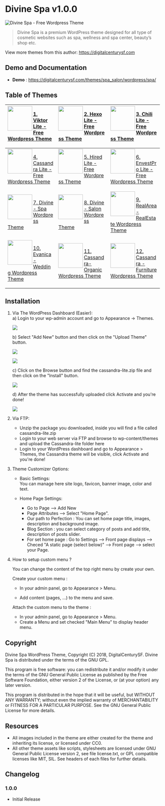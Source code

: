 # Divine Spa v1.0.0
![Divine Spa - Free Wordpress Theme](/screenshot.png)

> Divine Spa is a premium WordPress theme designed for all type of cosmetic websites such as spa, wellness and spa center, beauty’s shop etc.

View more themes from this author: https://digitalcenturysf.com

## Demo and Documentation
* **Demo** : https://digitalcenturysf.com/themes/spa_salon/wordpress/spa/ 
<!-- * **Support Forum** : https://wordpress.org/support/theme/cassandra-lite -->


## Table of Themes

| [<img align="left" width="80" height="80" src="/img/thumb-viktor.jpg">](https://digitalcenturysf.com/templates/viktor-premium-corporate-business-theme/) <p align="left"><a href="https://digitalcenturysf.com/templates/viktor-premium-corporate-business-theme/"> 1. Viktor Lite - Free Wordpress Theme </a></p> | [<img align="left" width="80" height="80" src="/img/thumb-hexo.jpg">](https://digitalcenturysf.com/templates/hexo-premium-realestate-theme/) <p align="left"><a href="https://digitalcenturysf.com/templates/hexo-premium-realestate-theme/"> 2. Hexo Lite - Free Wordpress Theme </a></p> | [<img align="left" width="80" height="80" src="/img/thumb-chili.jpg">](https://digitalcenturysf.com/templates/chili-multi-purpose-restaurant-theme/) <p align="left"><a href="https://digitalcenturysf.com/templates/chili-multi-purpose-restaurant-theme/"> 3. Chili Lite - Free Wordpress Theme </a></p> |
| -------------------------------------------------------------------------- | ------------------------------------------------------------------------ | ------------------------------------------------------------------------ | 
| [<img align="left" width="80" height="80" src="/img/thumb-cassandra.jpg">](https://digitalcenturysf.com/product/cassandra-fashion1-wordpress-theme/) <p align="left"><a href="https://digitalcenturysf.com/product/cassandra-fashion1-wordpress-theme/"> 4. Cassandra Lite - Free Wordpress Theme </a></p> | [<img align="left" width="80" height="80" src="/img/thumb-hired.jpg">](https://digitalcenturysf.com/product/hired-professional-resume-wordpress-theme/) <p align="left"><a href="https://digitalcenturysf.com/product/hired-professional-resume-wordpress-theme/"> 5. Hired Lite - Free Wordpress Theme </a></p> | [<img align="left" width="80" height="80" src="/img/thumb-envestpro.jpg">](https://digitalcenturysf.com/templates/envest-pro-business-multipurpose-template/) <p align="left"><a href="https://digitalcenturysf.com/templates/envest-pro-business-multipurpose-template/"> 6. EnvestPro Lite - Free Wordpress Theme </a></p> | 
| [<img align="left" width="80" height="80" src="/img/thumb-divine.jpg">](https://digitalcenturysf.com/templates/divine-spa-theme/) <p align="left"><a href="https://digitalcenturysf.com/templates/divine-spa-theme/"> 7. Divine - Spa Wordpress Theme </a></p> | [<img align="left" width="80" height="80" src="/img/thumb-divine.jpg">](https://digitalcenturysf.com/product/divine-salon-wordpress-theme/) <p align="left"><a href="https://digitalcenturysf.com/product/divine-salon-wordpress-theme/"> 8. Divine - Salon Wordpress Theme </a></p> | [<img align="left" width="80" height="80" src="/img/thumb-realarea.jpg">](https://digitalcenturysf.com/product/real-area-real-estate-wordpress-theme/) <p align="left"><a href="https://digitalcenturysf.com/product/real-area-real-estate-wordpress-theme/"> 9. RealArea - RealEstate Wordpress Theme </a></p> | 
| [<img align="left" width="80" height="80" src="/img/thumb-evenica.jpg">](https://digitalcenturysf.com/product/evanica-general-wedding-wordpress-theme/) <p align="left"><a href="https://digitalcenturysf.com/product/evanica-general-wedding-wordpress-theme/"> 10. Evanica - Wedding Wordpress Theme </a></p> | [<img align="left" width="80" height="80" src="/img/thumb-cassandra.jpg">](https://digitalcenturysf.com/product/cassandra-organic-wordpress-theme/) <p align="left"><a href="https://digitalcenturysf.com/product/cassandra-organic-wordpress-theme/"> 11. Cassandra- Organic Wordpress Theme </a></p> | [<img align="left" width="80" height="80" src="/img/thumb-cassandra.jpg">](https://digitalcenturysf.com/product/cassandra-furniture-wordpress-theme/) <p align="left"><a href="https://digitalcenturysf.com/product/cassandra-furniture-wordpress-theme/"> 12. Cassandra - Furniture Wordpress Theme </a></p> |




## Installation 

1. Via The WordPress Dashboard (Easier):   
	a) Login to your wp-admin account and go to Appearance -> Themes.   

	![](/img/i1.png)  

	b) Select "Add New" button and then click on the "Upload Theme" button.    

	![](/img/i2.png)   

	![](/img/i3.png)  
	  
	c) Click on the Browse button and find the cassandra-lite.zip file  and then click on the "Install" button.    

	![](/img/i4.png)  
	
	d) After the theme has successfully uploaded click Activate and you're done!         

	![](/img/i5.png)  
	

 
2. Via FTP:  
	* Unzip the package you downloaded, inside you will find a file called cassandra-lite.zip   
	* Login to your web server via FTP and browse to wp-content/themes and upload the Cassandra-lite folder here    
	* Login to your WordPress dashboard and go to Appearance > Themes, the Cassandra theme will be visible, click Activate and you're done!    
  
3. Theme Customizer	Options:  

	* Basic Settings:  
        You can manage here site logo, favicon, banner image, color and text.	  

	* Home Page Settings:     
		* Go to Page --> Add New   
		* Page Attributes --> Select "Home Page".   
		* Our path to Perfection : You can set home page title, images, description and background image.    
        * Blog Section : you can select category of posts and add title, description of posts slider.  
		* For set home page : Go to Settings	-->	Front page displays	--> Checed  "A static page (select below)" --> Front page --> select your Page.  
                 
4. How to setup custom menu ?  

	You can change the content of the top right menu by create your own.  

	Create your custom menu :  

	* In your admin panel, go to Appearance > Menu.  

	* Add content (pages, ...) to the menu and save.  

	Attach the custom menu to the theme :  

	* In your admin panel, go to Appearance > Menu.  
	* Create a Menu and set checked "Main Menu" to display header menu.  
 	

## Copyright

Divine Spa WordPress Theme, Copyright (C) 2018, DigitalCenturySF.
Divine Spa is distributed under the terms of the GNU GPL.

This program is free software: you can redistribute it and/or modify
it under the terms of the GNU General Public License as published by
the Free Software Foundation, either version 2 of the License, or
(at your option) any later version.

This program is distributed in the hope that it will be useful,
but WITHOUT ANY WARRANTY; without even the implied warranty of
MERCHANTABILITY or FITNESS FOR A PARTICULAR PURPOSE. See the
GNU General Public License for more details.


## Resources

* All images included in the theme are either created for the theme and inheriting its license, or licensed under CC0.
* All other theme assets like scripts, stylesheets are licensed under GNU General Public License version 2, see file license.txt, or GPL compatible licenses like MIT, SIL. See headers of each files for further details.

 
## Changelog
 
### 1.0.0
* Initial Release

  
